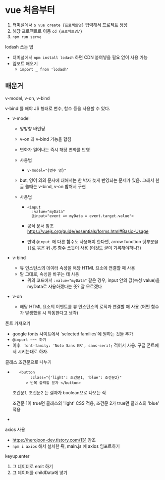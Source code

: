 # vue 처음부터

1. 터미널에서 `$ vue create {프로젝트명}` 입력해서 프로젝트 생성
2. 해당 프로젝트로 이동 `cd {프로젝트명/}`
3. `npm run serve`



lodash 쓰는 법

- 터미널에서 `npm install lodash` 하면 CDN 붙여넣을 필요 없이 사용 가능
- 임포트 해오기
  - `import _ from 'lodash'`





## 배운거

v-model, v-on, v-bind

v-bind 를 해야 JS 형태로 변수, 함수 등을 사용할 수 있다.

- v-model

  - 양방향 바인딩

  - v-on 과 v-bind 기능을 합침

  - 변화가 일어나는 즉시 해당 변화를 반영

  - 사용법

    - `v-model="{변수 명}"`

  - but, 영어 외의 문자에 대해서는 한 박자 늦게 반영되는 문제가 있음. 그래서 한글 쓸때는 v-bind, v-on 합쳐서 구현

  - 사용법

    - ```vue
      <input
        :value="myData"
        @input="event => myData = event.target.value">
      ```

    - 공식 문서 참조 https://vuejs.org/guide/essentials/forms.html#Basic-Usage

    - 만약 `@input `에 다른 함수도 사용해야 한다면, arrow function 뒷부분을 `{}`로 묶은 뒤 JS 함수 쓰듯이 사용 (이것도 굳이 기록해야하나?)

- v-bind

  - 뷰 인스턴스의 데이터 속성을 해당 HTML 요소에 연결할 때 사용
  - 말 그대로, 속성을 바꾸는 데 사용
    - 위의 코드에서 `:value="myData"`  같은 경우, input 안의 값(속성 value)을 myData로 사용하겠다는 뜻? 잘 모르겠다

- v-on

  - 해당 HTML 요소의 이벤트를 뷰 인스턴스의 로직과 연결할 때 사용 (어떤 함수가 발생했을 시 작동한다고 생각)



폰트 가져오기

- google fonts 사이트에서 'selected families'에 원하는 것들 추가
- `@import ~~~ 하기`
- 이후 ` font-family: 'Noto Sans KR', sans-serif;` 적어서 사용. 구글 폰트에서 시키는대로 하자.

클래스 조건문으로 나누기

- ```vue
  	 <button 
          :class="{'light': 조건문1, 'blue': 조건문2}"
        > 반복 출력할 문자 </button>
  ```

  조건문1, 조건문2 는 결과가 boolean으로 나오는 식

  조건문 1이 true면 클래스의  'light' CSS 적용, 조건문 2가 true면 클래스의 'blue' 적용

- 



axios 사용

- https://herojoon-dev.tistory.com/131  참조
- `npm i axios` 해서 설치한 뒤, main.js 에 axios 임포트하기



keyup.enter

1. 그 데이터로 emit 하기
2. 그 데이터를 childData에 넣기





